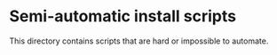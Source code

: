 # Semi-automatic install scripts

This directory contains scripts that are hard or impossible to automate.